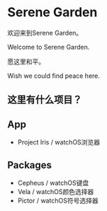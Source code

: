 # Serene Garden 
欢迎来到Serene Garden。

Welcome to Serene Garden.

愿这里和平。

Wish we could find peace here.

## 这里有什么项目？
## App
- Project Iris / watchOS浏览器

## Packages
- Cepheus / watchOS键盘
- Vela / watchOS颜色选择器
- Pictor / watchOS符号选择器
